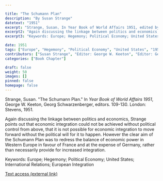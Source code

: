 ```yaml
---

title: "The Schumann Plan"
description: "By Susan Strange"
datetext: "1951"
excerpt: "Strange, Susan. In Year Book of World Affairs 1951, edited by George W. Keeton, Georg Schwarzenberger, 109-130. London: Stevens, 1951."
excerpt2: "Again discussing the linkage between politics and economics, Strange points out that economic integration could not be achieved without political control from above, that it is not possible for economic integration to move forward without the political will for it to happen. However the clear aim of the Schumann Plan was to redress the balance of economic power in Western Europe in favour of France and at the expense of Germany, rather than necessarily provide for increased integration."
excerpt3: "Keywords: Europe; Hegemony; Political Economy; United States; International Relations; European Integration"

date: 1951
tags: ["Europe", "Hegemony", "Political Economy", "United States", "1950's and earlier"]
contributors: ["Susan Strange", "Editor: George W. Keeton", "Editor: Georg Schwarzenberger"]
categories: ["Book Chapter"]

draft: false
weight: 50
images: []
pinned: false
homepage: false
---
```


Strange, Susan. "The Schumann Plan." In *Year Book of World Affairs 1951*, George W. Keeton, Georg Schwarzenberger, editors. 109-130. London: Stevens, 1951.

Again discussing the linkage between politics and economics, Strange points out that economic integration could not be achieved without political control from above, that it is not possible for economic integration to move forward without the political will for it to happen. However the clear aim of the Schumann Plan was to redress the balance of economic power in Western Europe in favour of France and at the expense of Germany, rather than necessarily provide for increased integration.

Keywords: Europe; Hegemony; Political Economy; United States; International Relations; European Integration

[Text access (external link)](https://www.worldcat.org/title/5162914879)
